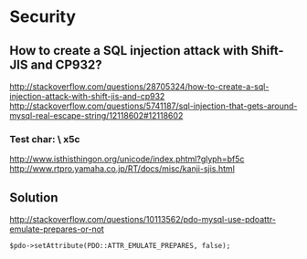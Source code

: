 # Security

## How to create a SQL injection attack with Shift-JIS and CP932?
http://stackoverflow.com/questions/28705324/how-to-create-a-sql-injection-attack-with-shift-jis-and-cp932
http://stackoverflow.com/questions/5741187/sql-injection-that-gets-around-mysql-real-escape-string/12118602#12118602

### Test char: \ x5c
http://www.isthisthingon.org/unicode/index.phtml?glyph=bf5c
http://www.rtpro.yamaha.co.jp/RT/docs/misc/kanji-sjis.html

## Solution
http://stackoverflow.com/questions/10113562/pdo-mysql-use-pdoattr-emulate-prepares-or-not

```
$pdo->setAttribute(PDO::ATTR_EMULATE_PREPARES, false);
```
